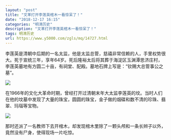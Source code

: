 ```yaml
---
layout: "post"
title: "文革打开李莲英棺木一看惊呆了！"
date: "2018-12-17 16:15"
categories: "明清历史"
description: "文革打开李莲英棺木一看惊呆了！"
tags: 明清历史
url: https://www.y5000.com/zgls/mq/14727.html
---
```






李莲英是清朝中后期的一名太监，他是太监总管，慈禧非常信赖的人，手里权势很大。死于宣统三年，享年64岁。死后隆裕太后将其葬于海淀区玉渊潭思济庄村，李莲英墓地有方圆二十亩，有祠堂、配殿。墓地石牌上写是：“钦赐大总管事公之墓”。

![](https://img.y5000.com/uploads/allimg/170223/8-1F223133645H6.jpg)

在1966年的文化大革命时期，曾经打开过清朝末年大太监李莲英的坟。当时人们在他的坟墓中发现了大量的珠宝，圆圆的珠宝，金子做的烟碟和数不清的珍珠、翡翠、玛瑙等宝物。

![](https://img.y5000.com/uploads/allimg/170223/8-1F223133A4196.jpg)

那时还派了一名教师下去开棺木，却发现棺木里除了一颗头颅和一条长辫子以外，竟然没有尸身，使得现场一片吃惊。
